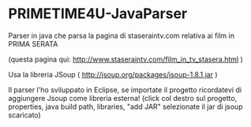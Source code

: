 PRIMETIME4U-JavaParser
======================

Parser in java che parsa la pagina di staseraintv.com relativa ai film in PRIMA SERATA

(questa pagina qui: http://www.staseraintv.com/film_in_tv_stasera.html )

Usa la libreria JSoup ( http://jsoup.org/packages/jsoup-1.8.1.jar )

Il parser l'ho sviluppato in Eclipse, se importate il progetto ricordatevi di aggiungere Jsoup come libreria esterna! (click col destro sul progetto, properties, java build path, libraries, "add JAR" selezionate il jar di jsoup scaricato)
